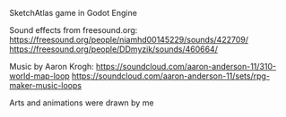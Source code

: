 SketchAtlas game in Godot Engine

Sound effects from freesound.org:
https://freesound.org/people/niamhd00145229/sounds/422709/
https://freesound.org/people/DDmyzik/sounds/460664/

Music by Aaron Krogh:
https://soundcloud.com/aaron-anderson-11/310-world-map-loop
https://soundcloud.com/aaron-anderson-11/sets/rpg-maker-music-loops

Arts and animations were drawn by me
